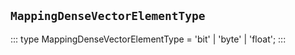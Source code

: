 ## `MappingDenseVectorElementType`
:::
type MappingDenseVectorElementType = 'bit' | 'byte' | 'float';
:::
